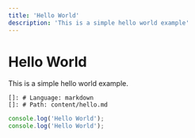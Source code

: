 ```yaml
---
title: 'Hello World'
description: 'This is a simple hello world example'
---
```


# Hello World

This is a simple hello world example.

    []: # Language: markdown
    []: # Path: content/hello.md

```javascript
console.log('Hello World');
console.log('Hello World');
```
